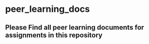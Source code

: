 # peer_learning_docs

## Please Find all peer learning documents for assignments in this repository
